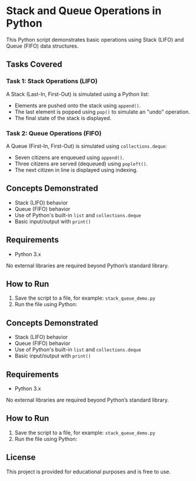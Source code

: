 # Stack and Queue Operations in Python

This Python script demonstrates basic operations using Stack (LIFO) and Queue (FIFO) data structures.

## Tasks Covered

### Task 1: Stack Operations (LIFO)

A Stack (Last-In, First-Out) is simulated using a Python list:

- Elements are pushed onto the stack using `append()`.
- The last element is popped using `pop()` to simulate an "undo" operation.
- The final state of the stack is displayed.


### Task 2: Queue Operations (FIFO)

A Queue (First-In, First-Out) is simulated using `collections.deque`:

- Seven citizens are enqueued using `append()`.
- Three citizens are served (dequeued) using `popleft()`.
- The next citizen in line is displayed using indexing.


## Concepts Demonstrated

- Stack (LIFO) behavior
- Queue (FIFO) behavior
- Use of Python's built-in `list` and `collections.deque`
- Basic input/output with `print()`

## Requirements

- Python 3.x

No external libraries are required beyond Python’s standard library.

## How to Run

1. Save the script to a file, for example: `stack_queue_demo.py`
2. Run the file using Python:


## Concepts Demonstrated

- Stack (LIFO) behavior
- Queue (FIFO) behavior
- Use of Python's built-in `list` and `collections.deque`
- Basic input/output with `print()`

## Requirements

- Python 3.x

No external libraries are required beyond Python’s standard library.

## How to Run

1. Save the script to a file, for example: `stack_queue_demo.py`
2. Run the file using Python:


## License

This project is provided for educational purposes and is free to use.

